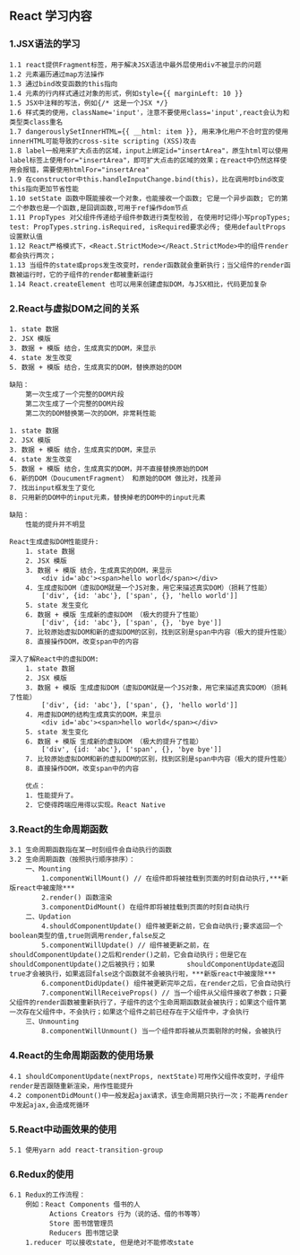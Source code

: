 ## React 学习内容

### 1.JSX语法的学习
    1.1 react提供Fragment标签，用于解决JSX语法中最外层使用div不被显示的问题
    1.2 元素遍历通过map方法操作
    1.3 通过bind改变函数的this指向
    1.4 元素的行内样式通过对象的形式，例如style={{ marginLeft: 10 }}
    1.5 JSX中注释的写法，例如{/* 这是一个JSX */}
    1.6 样式类的使用，className='input'，注意不要使用class='input',react会认为和类型类class重名
    1.7 dangerouslySetInnerHTML={{ __html: item }}, 用来净化用户不合时宜的使用innerHTML可能导致的cross-site scripting (XSS)攻击
    1.8 label一般用来扩大点击的区域，input上绑定id="insertArea"，原生html可以使用label标签上使用for="insertArea"，即可扩大点击的区域的效果；在react中仍然这样使用会报错，需要使用htmlFor="insertArea"
    1.9 在constructor中this.handleInputChange.bind(this)，比在调用时bind改变this指向更加节省性能
    1.10 setState 函数中既能接收一个对象，也能接收一个函数; 它是一个异步函数; 它的第二个参数也是一个函数,是回调函数,可用于ref操作dom节点
    1.11 PropTypes 对父组件传递给子组件参数进行类型校验, 在使用时记得小写propTypes; test: PropTypes.string.isRequired, isRequired要求必传; 使用defaultProps设置默认值
    1.12 React严格模式下，<React.StrictMode></React.StrictMode>中的组件render都会执行两次；
    1.13 当组件的state或props发生改变时，render函数就会重新执行；当父组件的render函数被运行时，它的子组件的render都被重新运行
    1.14 React.createElement 也可以用来创建虚拟DOM，与JSX相比，代码更加复杂

### 2.React与虚拟DOM之间的关系
    1. state 数据
    2. JSX 模版
    3. 数据 + 模版 结合，生成真实的DOM，来显示
    4. state 发生改变
    5. 数据 + 模版 结合，生成真实的DOM，替换原始的DOM

    缺陷：
        第一次生成了一个完整的DOM片段
        第二次生成了一个完整的DOM片段
        第二次的DOM替换第一次的DOM，非常耗性能
    
    1. state 数据
    2. JSX 模版
    3. 数据 + 模版 结合，生成真实的DOM，来显示
    4. state 发生改变
    5. 数据 + 模版 结合，生成真实的DOM，并不直接替换原始的DOM
    6. 新的DOM（DoucumentFragment） 和原始的DOM 做比对，找差异
    7. 找出input框发生了变化
    8. 只用新的DOM中的input元素，替换掉老的DOM中的input元素

    缺陷：
        性能的提升并不明显

    React生成虚拟DOM性能提升:
        1. state 数据
        2. JSX 模版
        3. 数据 + 模版 结合，生成真实的DOM，来显示 
            <div id='abc'><span>hello world</span></div>
        4. 生成虚拟DOM（虚拟DOM就是一个JS对象，用它来描述真实DOM）（损耗了性能）
            ['div', {id: 'abc'}, ['span', {}, 'hello world']]
        5. state 发生变化
        6. 数据 + 模版 生成新的虚拟DOM （极大的提升了性能）
            ['div', {id: 'abc'}, ['span', {}, 'bye bye']]
        7. 比较原始虚拟DOM和新的虚拟DOM的区别，找到区别是span中内容（极大的提升性能）
        8. 直接操作DOM，改变span中的内容

    深入了解React中的虚拟DOM:
        1. state 数据
        2. JSX 模版
        3. 数据 + 模版 生成虚拟DOM（虚拟DOM就是一个JS对象，用它来描述真实DOM）（损耗了性能）
            ['div', {id: 'abc'}, ['span', {}, 'hello world']]
        4. 用虚拟DOM的结构生成真实的DOM，来显示 
            <div id='abc'><span>hello world</span></div>
        5. state 发生变化
        6. 数据 + 模版 生成新的虚拟DOM （极大的提升了性能）
            ['div', {id: 'abc'}, ['span', {}, 'bye bye']]
        7. 比较原始虚拟DOM和新的虚拟DOM的区别，找到区别是span中内容（极大的提升性能）
        8. 直接操作DOM，改变span中的内容

        优点：
        1. 性能提升了。
        2. 它使得跨端应用得以实现。React Native

### 3.React的生命周期函数
    3.1 生命周期函数指在某一时刻组件会自动执行的函数
    3.2 生命周期函数（按照执行顺序排序）：
        一、Mounting
            1.componentWillMount() // 在组件即将被挂载到页面的时刻自动执行,***新版react中被废除***
            2.render() 函数渲染
            3.componentDidMount() 在组件即将被挂载到页面的时刻自动执行
        二、Updation
            4.shouldComponentUpdate() 组件被更新之前，它会自动执行;要求返回一个boolean类型的值,true则调用render,false反之
            5.componentWillUpdate() // 组件被更新之前，在shouldComponentUpdate()之后和render()之前，它会自动执行；但是它在shouldComponentUpdate()之后被执行；如果        shouldComponentUpdate返回true才会被执行，如果返回false这个函数就不会被执行啦，***新版react中被废除***
            6.componentDidUpdate() 组件被更新完毕之后，在render之后，它会自动执行
            7.componentWillReceiveProps() // 当一个组件从父组件接收了参数；只要父组件的render函数被重新执行了，子组件的这个生命周期函数就会被执行；如果这个组件第一次存在父组件中，不会执行；如果这个组件之前已经存在于父组件中，才会执行
        三、Unmounting
            8.componentWillUnmount() 当一个组件即将被从页面剔除的时候，会被执行

### 4.React的生命周期函数的使用场景
    4.1 shouldComponentUpdate(nextProps, nextState)可用作父组件改变时，子组件render是否跟随重新渲染，用作性能提升
    4.2 componentDidMount()中一般发起ajax请求，该生命周期只执行一次；不能再render中发起ajax,会造成死循环

### 5.React中动画效果的使用
    5.1 使用yarn add react-transition-group

### 6.Redux的使用
    6.1 Redux的工作流程：
        例如：React Components 借书的人
              Actions Creators 行为（说的话、借的书等等）
              Store 图书馆管理员
              Reducers 图书馆记录
        1.reducer 可以接收state, 但是绝对不能修改state

